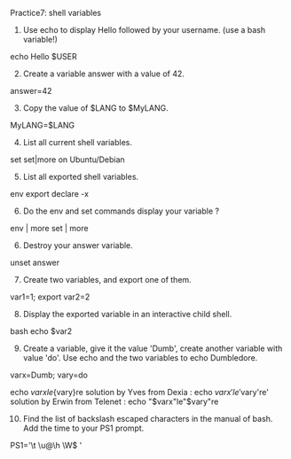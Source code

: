 Practice7: shell variables
1. Use echo to display Hello followed by your username. (use a bash variable!)

echo Hello $USER


2. Create a variable answer with a value of 42.

answer=42

3. Copy the value of $LANG to $MyLANG.

MyLANG=$LANG

4. List all current shell variables.

set
set|more on Ubuntu/Debian


5. List all exported shell variables.

env
export
declare -x


6. Do the env and set commands display your variable ?

env | more
set | more

6. Destroy your answer variable.

unset answer

7. Create two variables, and export one of them.

var1=1; export var2=2

8. Display the exported variable in an interactive child shell.

bash
echo $var2

9. Create a variable, give it the value 'Dumb', create another variable with value 'do'. Use echo and the two variables to echo Dumbledore.

varx=Dumb; vary=do

echo ${varx}le${vary}re
solution by Yves from Dexia : echo $varx'le'$vary're'
solution by Erwin from Telenet : echo "$varx"le"$vary"re


10. Find the list of backslash escaped characters in the manual of bash. Add the time to your PS1 prompt.

PS1='\t \u@\h \W$ '
